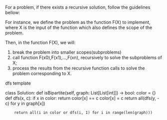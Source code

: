For a problem, if there exists a recursive solution, follow the guidelines bellow:

For instance, we define the problem as the function F(X) to implement, where X
is the input of the function which also defines the scope of the problem.

Then, in the function F(X), we will:

1. break the problem into smaller scopes(subproblems)
2. call function F(x0),F(x1),...,F(xn), recursively to solve the subproblems of X;
3. process the results from the recursive function calls to solve the problem corresponding to X.


dfs template

class Solution:
    def isBipartite(self, graph: List[List[int]]) -> bool:
        color = {}
        def dfs(x, c):
            if x in color: return color[x] == c
            color[x] = c
            return all(dfs(y, -c) for y in graph[x])
        
        return all(i in color or dfs(i, 1) for i in range(len(graph)))
